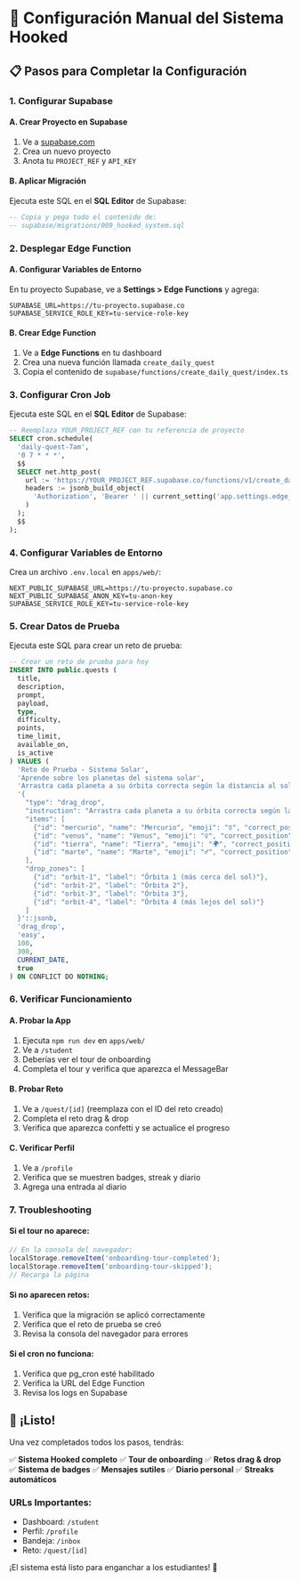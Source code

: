 # 🚀 Configuración Manual del Sistema Hooked

## 📋 Pasos para Completar la Configuración

### 1. **Configurar Supabase**

#### A. Crear Proyecto en Supabase
1. Ve a [supabase.com](https://supabase.com)
2. Crea un nuevo proyecto
3. Anota tu `PROJECT_REF` y `API_KEY`

#### B. Aplicar Migración
Ejecuta este SQL en el **SQL Editor** de Supabase:

```sql
-- Copia y pega todo el contenido de:
-- supabase/migrations/009_hooked_system.sql
```

### 2. **Desplegar Edge Function**

#### A. Configurar Variables de Entorno
En tu proyecto Supabase, ve a **Settings > Edge Functions** y agrega:

```
SUPABASE_URL=https://tu-proyecto.supabase.co
SUPABASE_SERVICE_ROLE_KEY=tu-service-role-key
```

#### B. Crear Edge Function
1. Ve a **Edge Functions** en tu dashboard
2. Crea una nueva función llamada `create_daily_quest`
3. Copia el contenido de `supabase/functions/create_daily_quest/index.ts`

### 3. **Configurar Cron Job**

Ejecuta este SQL en el **SQL Editor** de Supabase:

```sql
-- Reemplaza YOUR_PROJECT_REF con tu referencia de proyecto
SELECT cron.schedule(
  'daily-quest-7am',
  '0 7 * * *',
  $$
  SELECT net.http_post(
    url := 'https://YOUR_PROJECT_REF.supabase.co/functions/v1/create_daily_quest',
    headers := jsonb_build_object(
      'Authorization', 'Bearer ' || current_setting('app.settings.edge_secret', true)
    )
  );
  $$
);
```

### 4. **Configurar Variables de Entorno**

Crea un archivo `.env.local` en `apps/web/`:

```env
NEXT_PUBLIC_SUPABASE_URL=https://tu-proyecto.supabase.co
NEXT_PUBLIC_SUPABASE_ANON_KEY=tu-anon-key
SUPABASE_SERVICE_ROLE_KEY=tu-service-role-key
```

### 5. **Crear Datos de Prueba**

Ejecuta este SQL para crear un reto de prueba:

```sql
-- Crear un reto de prueba para hoy
INSERT INTO public.quests (
  title,
  description,
  prompt,
  payload,
  type,
  difficulty,
  points,
  time_limit,
  available_on,
  is_active
) VALUES (
  'Reto de Prueba - Sistema Solar',
  'Aprende sobre los planetas del sistema solar',
  'Arrastra cada planeta a su órbita correcta según la distancia al sol',
  '{
    "type": "drag_drop",
    "instruction": "Arrastra cada planeta a su órbita correcta según la distancia al sol",
    "items": [
      {"id": "mercurio", "name": "Mercurio", "emoji": "☿️", "correct_position": 1},
      {"id": "venus", "name": "Venus", "emoji": "♀️", "correct_position": 2},
      {"id": "tierra", "name": "Tierra", "emoji": "🌍", "correct_position": 3},
      {"id": "marte", "name": "Marte", "emoji": "♂️", "correct_position": 4}
    ],
    "drop_zones": [
      {"id": "orbit-1", "label": "Órbita 1 (más cerca del sol)"},
      {"id": "orbit-2", "label": "Órbita 2"},
      {"id": "orbit-3", "label": "Órbita 3"},
      {"id": "orbit-4", "label": "Órbita 4 (más lejos del sol)"}
    ]
  }'::jsonb,
  'drag_drop',
  'easy',
  100,
  300,
  CURRENT_DATE,
  true
) ON CONFLICT DO NOTHING;
```

### 6. **Verificar Funcionamiento**

#### A. Probar la App
1. Ejecuta `npm run dev` en `apps/web/`
2. Ve a `/student`
3. Deberías ver el tour de onboarding
4. Completa el tour y verifica que aparezca el MessageBar

#### B. Probar Reto
1. Ve a `/quest/[id]` (reemplaza con el ID del reto creado)
2. Completa el reto drag & drop
3. Verifica que aparezca confetti y se actualice el progreso

#### C. Verificar Perfil
1. Ve a `/profile`
2. Verifica que se muestren badges, streak y diario
3. Agrega una entrada al diario

### 7. **Troubleshooting**

#### Si el tour no aparece:
```javascript
// En la consola del navegador:
localStorage.removeItem('onboarding-tour-completed');
localStorage.removeItem('onboarding-tour-skipped');
// Recarga la página
```

#### Si no aparecen retos:
1. Verifica que la migración se aplicó correctamente
2. Verifica que el reto de prueba se creó
3. Revisa la consola del navegador para errores

#### Si el cron no funciona:
1. Verifica que pg_cron esté habilitado
2. Verifica la URL del Edge Function
3. Revisa los logs en Supabase

## 🎉 ¡Listo!

Una vez completados todos los pasos, tendrás:

✅ **Sistema Hooked completo**
✅ **Tour de onboarding**
✅ **Retos drag & drop**
✅ **Sistema de badges**
✅ **Mensajes sutiles**
✅ **Diario personal**
✅ **Streaks automáticos**

### URLs Importantes:
- Dashboard: `/student`
- Perfil: `/profile`
- Bandeja: `/inbox`
- Reto: `/quest/[id]`

¡El sistema está listo para enganchar a los estudiantes! 🚀
